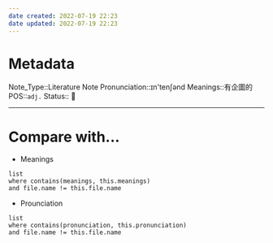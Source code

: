```yaml
---
date created: 2022-07-19 22:23
date updated: 2022-07-19 22:23
---
```


# Metadata

Note_Type::Literature Note
Pronunciation::ɪn'tenʃənd
Meanings::有企圖的
POS::`adj.`
Status:: 👶

---

# Compare with...

- Meanings

```dataview
list
where contains(meanings, this.meanings)
and file.name != this.file.name
```

- Prounciation

```dataview
list
where contains(pronunciation, this.pronunciation)
and file.name != this.file.name
```
